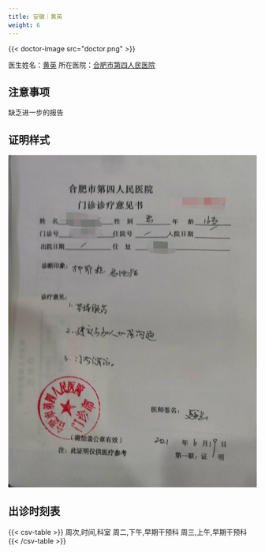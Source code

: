```yaml
---
title: 安徽｜黄英
weight: 6
---
```


{{< doctor-image src="doctor.png" >}}

<!-- 缺乏细节曝光，不宜标记 tag -->

医生姓名：[黄英](https://www.haodf.com/doctor/112797.html)
所在医院：[合肥市第四人民医院](https://amap.com/place/B022702CDW)

## 注意事项

缺乏进一步的报告

## 证明样式

![证明](proof.jpg)

## 出诊时刻表

{{< csv-table >}}
周次,时间,科室
周二,下午,早期干预科
周三,上午,早期干预科
{{< /csv-table >}}
